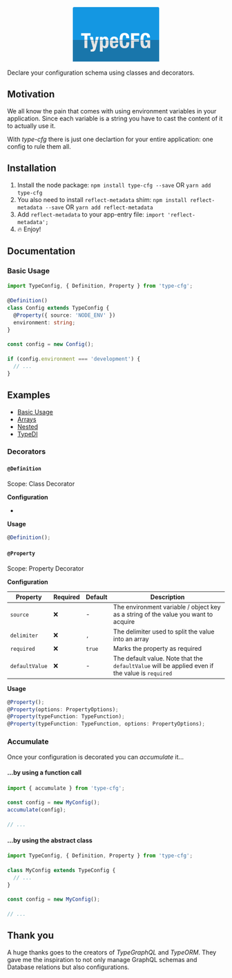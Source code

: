 <div align="center">
  <img src="https://github.com/m19c/type-cfg/raw/master/logo.png" width="200px" />
  <br />
</div>

Declare your configuration schema using classes and decorators.

## Motivation

We all know the pain that comes with using environment variables in your application. Since each variable is a string you have to cast the content of it to actually use it.

With _type-cfg_ there is just one declartion for your entire application: one config to rule them all.

## Installation

1. Install the node package:
   `npm install type-cfg --save` OR `yarn add type-cfg`
1. You also need to install `reflect-metadata` shim:
   `npm install reflect-metadata --save` OR `yarn add reflect-metadata`
1. Add `reflect-metadata` to your app-entry file:
   `import 'reflect-metadata';`
1. 🔥 Enjoy!

## Documentation

### Basic Usage

```typescript
import TypeConfig, { Definition, Property } from 'type-cfg';

@Definition()
class Config extends TypeConfig {
  @Property({ source: 'NODE_ENV' })
  environment: string;
}

const config = new Config();

if (config.environment === 'development') {
  // ...
}
```

## Examples

- [Basic Usage](https://github.com/m19c/type-cfg/blob/master/examples/simple.ts)
- [Arrays](https://github.com/m19c/type-cfg/blob/master/examples/array.ts)
- [Nested](https://github.com/m19c/type-cfg/blob/master/examples/nested.ts)
- [TypeDI](https://github.com/m19c/type-cfg/blob/master/examples/typedi.ts)

### Decorators

#### `@Definition`

Scope: Class Decorator

**Configuration**

-

**Usage**

```typescript
@Definition();
```

#### `@Property`

Scope: Property Decorator

**Configuration**

| Property       | Required | Default | Description                                                                                     |
| -------------- | -------- | ------- | ----------------------------------------------------------------------------------------------- |
| `source`       | ❌       | -       | The environment variable / object key as a string of the value you want to acquire              |
| `delimiter`    | ❌       | `,`     | The delimiter used to split the value into an array                                             |
| `required`     | ❌       | `true`  | Marks the property as required                                                                  |
| `defaultValue` | ❌       | -       | The default value. Note that the `defaultValue` will be applied even if the value is `required` |

**Usage**

```typescript
@Property();
@Property(options: PropertyOptions);
@Property(typeFunction: TypeFunction);
@Property(typeFunction: TypeFunction, options: PropertyOptions);
```

### Accumulate

Once your configuration is decorated you can _accumulate_ it...

#### ...by using a function call

```typescript
import { accumulate } from 'type-cfg';

const config = new MyConfig();
accumulate(config);

// ...
```

#### ...by using the abstract class

```typescript
import TypeConfig, { Definition, Property } from 'type-cfg';

class MyConfig extends TypeConfig {
  // ...
}

const config = new MyConfig();

// ...
```

## Thank you

A huge thanks goes to the creators of _TypeGraphQL_ and _TypeORM_. They gave me the inspiration to not only manage GraphQL schemas and Database relations but also configurations.
